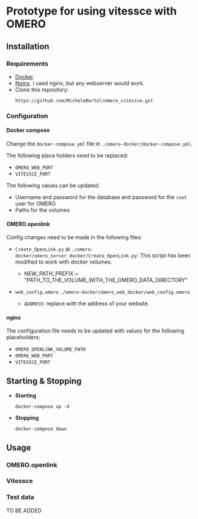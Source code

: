 # Prototype for using vitessce with OMERO

## Installation
### Requirements
- [Docker](https://docs.docker.com/).
- [Nginx](https://docs.nginx.com/nginx/admin-guide/installing-nginx/installing-nginx-open-source/). I used nginx, but any webserver would work.
- Clone this repository:
  ```
  https://github.com/MicheleBortol/omero_vitessce.git
  ```
  
### Configuration
#### Docker compose
Change the `docker-compose.yml` file in `./omero-docker/docker-compose.yml`.

The following place holders need to be replaced:
- `OMERO_WEB_PORT`
- `VITESSCE_PORT`
  
The following values can be updated:
- Username and password for the database and password for the `root` user for OMERO
- Paths for the volumes
  
#### OMERO.openlink
Config changes need to be made in the following files:
- `Create_OpenLink.py` at `./omero-docker/omero_server_docker/Create_OpenLink.py`:
  This script has been modified to work with docker volumes.
  + NEW_PATH_PREFIX = "PATH_TO_THE_VOLUME_WITH_THE_OMERO_DATA_DIRECTORY"
  
- `web_config.omero` `./omero-docker/omero_web_docker/web_config.omero`
  + `ADDRESS`: replace with the address of your website.
    
#### nginx
The configuration file needs to be updated with values for the following placeholders:
- `OMERO_OPENLINK_VOLUME_PATH`
- `OMERO_WEB_PORT`
- `VITESSCE_PORT`

## Starting & Stopping
- **Starting**
  ```
  docker-compose up -d
  ``` 
- **Stopping**
  ```
  docker-compose down
  ``` 

## Usage

### OMERO.openlink


### Vitessce

### Test data
TO BE ADDED
